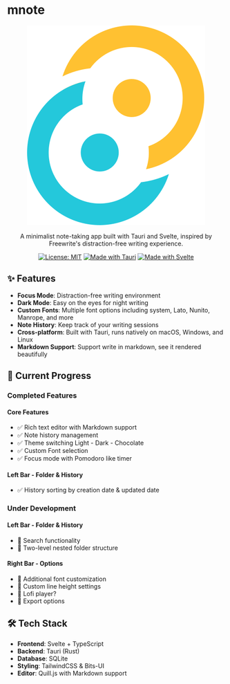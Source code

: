 # mnote

<div align="center">

![mnote](static/tauri.svg)

A minimalist note-taking app built with Tauri and Svelte, inspired by Freewrite's distraction-free writing experience.

[![License: MIT](https://img.shields.io/badge/License-MIT-yellow.svg)](LICENSE)
[![Made with Tauri](https://img.shields.io/badge/Made%20with-Tauri-blue)](https://tauri.app)
[![Made with Svelte](https://img.shields.io/badge/Made%20with-Svelte-orange)](https://svelte.dev)

</div>

## ✨ Features

- **Focus Mode**: Distraction-free writing environment
- **Dark Mode**: Easy on the eyes for night writing
- **Custom Fonts**: Multiple font options including system, Lato, Nunito, Manrope, and more
- **Note History**: Keep track of your writing sessions
- **Cross-platform**: Built with Tauri, runs natively on macOS, Windows, and Linux
- **Markdown Support**: Support write in markdown, see it rendered beautifully

## 🚀 Current Progress

### Completed Features

#### Core Features
- ✅ Rich text editor with Markdown support
- ✅ Note history management
- ✅ Theme switching Light - Dark - Chocolate
- ✅ Custom Font selection
- ✅ Focus mode with Pomodoro like timer

#### Left Bar - Folder & History
- ✅ History sorting by creation date & updated date

### Under Development

#### Left Bar - Folder & History
- 🔄 Search functionality
- 🔄 Two-level nested folder structure

#### Right Bar - Options
- 🔄 Additional font customization
- 🔄 Custom line height settings
- 🔄 Lofi player?
- 🔄 Export options

## 🛠️ Tech Stack

- **Frontend**: Svelte + TypeScript
- **Backend**: Tauri (Rust)
- **Database**: SQLite
- **Styling**: TailwindCSS & Bits-UI
- **Editor**: Quill.js with Markdown support
```